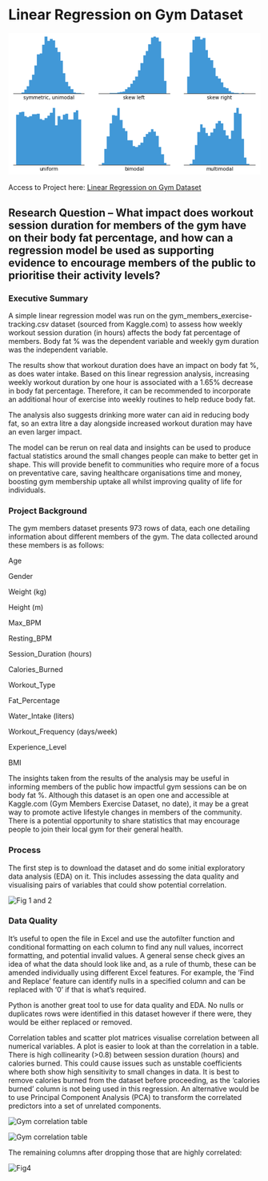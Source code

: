 # Linear Regression on Gym Dataset

![histogram](assets/images/histogram.png)

Access to Project here: [Linear Regression on Gym Dataset](https://s-m23.github.io/Portfolio/)

## Research Question – What impact does workout session duration for members of the gym have on their body fat percentage, and how can a regression model be used as supporting evidence to encourage members of the public to prioritise their activity levels?

### Executive Summary
A simple linear regression model was run on the gym_members_exercise-tracking.csv dataset (sourced from Kaggle.com) to assess how weekly workout session duration (in hours) affects the body fat percentage of members. Body fat % was the dependent variable and weekly gym duration was the independent variable. 

The results show that workout duration does have an impact on body fat %, as does water intake. Based on this linear regression analysis, increasing weekly workout duration by one hour is associated with a 1.65% decrease in body fat percentage. Therefore, it can be recommended to incorporate an additional hour of exercise into weekly routines to help reduce body fat. 

The analysis also suggests drinking more water can aid in reducing body fat, so an extra litre a day alongside increased workout duration may have an even larger impact.

The model can be rerun on real data and insights can be used to produce factual statistics around the small changes people can make to better get in shape. This will provide benefit to communities who require more of a focus on preventative care, saving healthcare organisations time and money, boosting gym membership uptake all whilst improving quality of life for individuals.

### Project Background
The gym members dataset presents 973 rows of data, each one detailing information about different members of the gym. The data collected around these members is as follows:

Age

Gender

Weight (kg)

Height (m)

Max_BPM

Resting_BPM

Session_Duration (hours)

Calories_Burned  

Workout_Type

Fat_Percentage

Water_Intake (liters)

Workout_Frequency (days/week)

Experience_Level

BMI

The insights taken from the results of the analysis may be useful in informing members of the public how impactful gym sessions can be on body fat %. Although this dataset is an open one and accessible at Kaggle.com (Gym Members Exercise Dataset, no date), it may be a great way to promote active lifestyle changes in members of the community. There is a potential opportunity to share statistics that may encourage people to join their local gym for their general health.

### Process
The first step is to download the dataset and do some initial exploratory data analysis (EDA) on it. This includes assessing the data quality and visualising pairs of variables that could show potential correlation.

![Fig 1 and 2](https://github.com/user-attachments/assets/9c09d6c1-a9be-4608-b59e-2b8622ab648f)

### Data Quality
It’s useful to open the file in Excel and use the autofilter function and conditional formatting on each column to find any null values, incorrect formatting, and potential invalid values. A general sense check gives an idea of what the data should look like and, as a rule of thumb, these can be amended individually using different Excel features. For example, the ‘Find and Replace’ feature can identify nulls in a specified column and can be replaced with ‘0’ if that is what’s required. 

Python is another great tool to use for data quality and EDA. No nulls or duplicates rows were identified in this dataset however if there were, they would be either replaced or removed.

Correlation tables and scatter plot matrices visualise correlation between all numerical variables. A plot is easier to look at than the correlation in a table. There is high collinearity (>0.8) between session duration (hours) and calories burned. This could cause issues such as unstable coefficients where both show high sensitivity to small changes in data. It is best to remove calories burned from the dataset before proceeding, as the ‘calories burned’ column is not being used in this regression. An alternative would be to use Principal Component Analysis (PCA) to transform the correlated predictors into a set of unrelated components. 

![Gym correlation table](https://github.com/user-attachments/assets/fcc27b91-0ea3-41e5-9862-8b61d226e69a)

![Gym correlation table](https://github.com/user-attachments/assets/dc4c7ecd-6e60-4083-ba38-5e305cd00afd)

The remaining columns after dropping those that are highly correlated:

![Fig4](https://github.com/user-attachments/assets/141574d6-f0d0-4dbd-b55f-b80e18171360)


